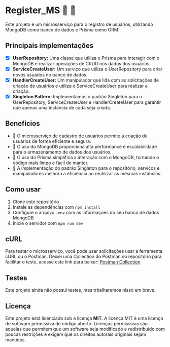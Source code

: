 # Register_MS 💯 🚀

Este projeto é um microsserviço para o registro de usuários, utilizando MongoDB como banco de dados e Prisma como ORM.

## Principais implementações

- [x]  **UserRepository:** Uma classe que utiliza o Prisma para interagir com o MongoDB e realizar operações de CRUD nos dados dos usuários.
- [x]  **ServiceCreateUser:** Um serviço que utiliza o UserRepository para criar novos usuários no banco de dados.
- [x]  **HandlerCreateUser:** Um manipulador que lida com as solicitações de criação de usuários e utiliza o ServiceCreateUser para realizar a criação.
- [x]  **Singleton Pattern:** Implementamos o padrão Singleton para o UserRepository, ServiceCreateUser e HandlerCreateUser para garantir que apenas uma instância de cada seja criada.

## Benefícios

- :rocket: O microsserviço de cadastro de usuários permite a criação de usuários de forma eficiente e segura.
- :rocket: O uso do MongoDB proporciona alta performance e escalabilidade para o armazenamento de dados dos usuários.
- :rocket: O uso do Prisma simplifica a interação com o MongoDB, tornando o código mais limpo e fácil de manter.
- :rocket: A implementação do padrão Singleton para o repositório, serviços e manipuladores melhora a eficiência ao reutilizar as mesmas instâncias.

## Como usar

1. Clone este repositório
2. Instale as dependências com `npm install`
3. Configure o arquivo `.env` com as informações do seu banco de dados MongoDB
4. Inicie o servidor com `npm run dev`

## cURL

Para testar o microsserviço, você pode usar solicitações usar a ferramenta cURL ou o Postman. Deixei uma Collection do Postman no repositório para facilitar o teste, acesse este link para baixar: [Postman Collection](./ADA.postman_collection.json)


## Testes
Este projeto ainda não possui testes, mas trbalharemos nisso em breve.

## Licença

Este projeto está licenciado sob a licença **MIT**.
A licença MIT é uma licença de software permissiva de código aberto. Licenças permissivas são aquelas que permitem que um software seja modificado e redistribuído com poucas restrições e exigem que os direitos autorais originais sejam mantidos.
